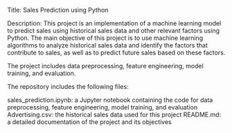 Title: Sales Prediction using Python

Description: This project is an implementation of a machine learning model to predict sales using historical sales data and other relevant factors using Python. The main objective of this project is to use machine learning algorithms to analyze historical sales data and identify the factors that contribute to sales, as well as to predict future sales based on these factors.

The project includes data preprocessing, feature engineering, model training, and evaluation.

The repository includes the following files:

sales_prediction.ipynb: a Jupyter notebook containing the code for data preprocessing, feature engineering, model training, and evaluation Advertising.csv: the historical sales data used for this project README.md: a detailed documentation of the project and its objectives
